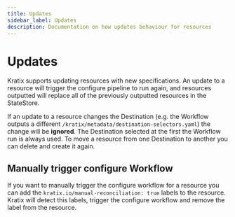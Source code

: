 ```yaml
---
title: Updates
sidebar_label: Updates
description: Documentation on how updates behaviour for resources
---
```


# Updates

Kratix supports updating resources with new specifications. An update to a resource
will trigger the configure pipeline to run again, and resources outputted will replace
all of the previously outputted resources in the StateStore.

If an update to a resource changes the Destination (e.g. the Workflow outputs a
different `/kratix/metadata/destination-selectors.yaml`) the change will be
**ignored**. The Destination selected at the first the Workflow run is always
used. To move a resource from one Destination to another you can delete and
create it again.

## Manually trigger configure Workflow
If you want to manually trigger the configure workflow for a resource you can add
the `kratix.io/manual-reconciliation: true` labels to the resource. Kratix will detect
this labels, trigger the configure workflow and remove the label from the resource.
